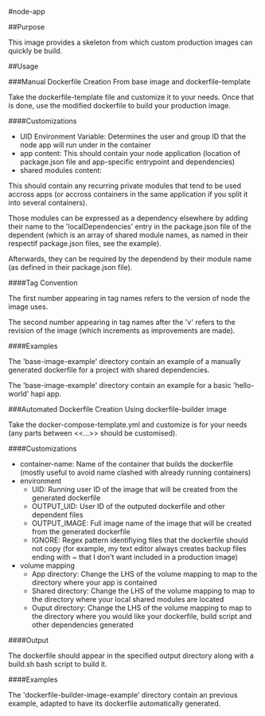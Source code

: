 #node-app

##Purpose

This image provides a skeleton from which custom production images can quickly be build.

##Usage

###Manual Dockerfile Creation From base image and dockerfile-template

Take the dockerfile-template file and customize it to your needs. Once that is done, use the modified dockerfile to build your production image.

####Customizations

- UID Environment Variable: Determines the user and group ID that the node app will run under in the container
- app content: This should contain your node application (location of package.json file and app-specific entrypoint and dependencies)
- shared modules content: 

This should contain any recurring private modules that tend to be used accross apps (or accross containers in the same application if you split it into several containers). 

Those modules can be expressed as a dependency elsewhere by adding their name to the 'localDependencies' entry in the package.json file of the dependent (which is an array of shared module names, as named in their respectif package.json files, see the example).

Afterwards, they can be required by the dependend by their module name (as defined in their package.json file).

####Tag Convention

The first number appearing in tag names refers to the version of node the image uses. 

The second number appearing in tag names after the 'v' refers to the revision of the image (which increments as improvements are made).

####Examples

The 'base-image-example' directory contain an example of a manually generated dockerfile for a project with shared dependencies.

The 'base-image-example' directory contain an example for a basic 'hello-world' hapi app.

###Automated Dockerfile Creation Using dockerfile-builder image

Take the docker-compose-template.yml and customize is for your needs (any parts between <<...>> should be customised).

####Customizations

* container-name: Name of the container that builds the dockerfile (mostly useful to avoid name clashed with already running containers)
* environment
    * UID: Running user ID of the image that will be created from the generated dockerfile
    * OUTPUT_UID: User ID of the outputed dockerfile and other dependent files
    * OUTPUT_IMAGE: Full image name of the image that will be created from the generated dockerfile
    * IGNORE: Regex pattern identifiying files that the dockerfile should not copy (for example, my text editor always creates backup files ending with ~ that I don't want included in a production image)
* volume mapping
    * App directory: Change the LHS of the volume mapping to map to the directory where your app is contained
    * Shared directory: Change the LHS of the volume mapping to map to the directory where your local shared modules are located
    * Ouput directory: Change the LHS of the volume mapping to map to the directory where you would like your dockerfile, build script and other dependencies generated

####Output

The dockerfile should appear in the specified output directory along with a build.sh bash script to build it.

####Examples

The 'dockerfile-builder-image-example' directory contain an previous example, adapted to have its dockerfile automatically generated.

